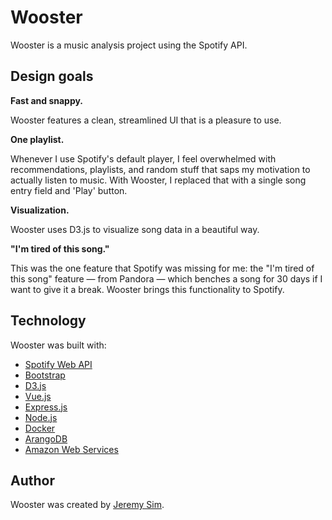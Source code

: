 # Wooster

Wooster is a music analysis project using the Spotify API.

## Design goals

**Fast and snappy.**

Wooster features a clean, streamlined UI that is a pleasure to use.

**One playlist.**

Whenever I use Spotify's default player, I feel overwhelmed with recommendations, playlists, and random stuff that saps my motivation to actually listen to music. With Wooster, I replaced that with a single song entry field and 'Play' button.

**Visualization.**

Wooster uses D3.js to visualize song data in a beautiful way.

**"I'm tired of this song."**

This was the one feature that Spotify was missing for me: the "I'm tired of this song" feature — from Pandora — which benches a song for 30 days if I want to give it a break. Wooster brings this functionality to Spotify.

## Technology

Wooster was built with:

* [Spotify Web API](https://developer.spotify.com/documentation/web-api/)
* [Bootstrap](https://getbootstrap.com/)
* [D3.js](https://d3js.org/)
* [Vue.js](https://vuejs.org/)
* [Express.js](https://expressjs.com/)
* [Node.js](https://nodejs.org/)
* [Docker](https://www.docker.com/)
* [ArangoDB](https://www.arangodb.com/)
* [Amazon Web Services](https://aws.amazon.com/)

## Author

Wooster was created by [Jeremy Sim](https://www.github.com/jsim0809).
